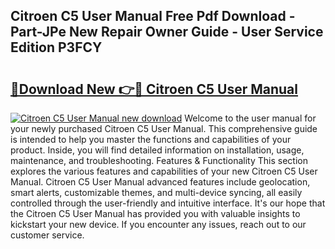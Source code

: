 ## Citroen C5 User Manual Free Pdf Download - Part-JPe New Repair Owner Guide - User Service Edition P3FCY

# <h2><a href="http://bc76876.oget.top/?id=Citroen+C5+User+Manual">🔗Download New 👉🔴 Citroen C5 User Manual</a></h2>

[![Citroen C5 User Manual new download](https://i.imgur.com/5g1atiW.png)](http://bc76876.oget.top/?id=Citroen+C5+User+Manual)
Welcome to the user manual for your newly purchased Citroen C5 User Manual. This comprehensive guide is intended to help you master the functions and capabilities of your product. Inside, you will find detailed information on installation, usage, maintenance, and troubleshooting. Features & Functionality This section explores the various features and capabilities of your new Citroen C5 User Manual. Citroen C5 User Manual advanced features include geolocation, smart alerts, customizable themes, and multi-device syncing, all easily controlled through the user-friendly and intuitive interface. It's our hope that the Citroen C5 User Manual has provided you with valuable insights to kickstart your new device. If you encounter any issues, reach out to our customer service.
